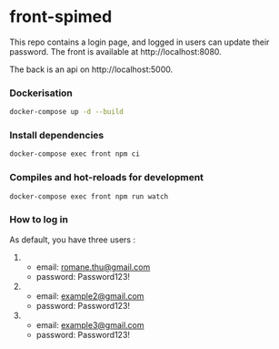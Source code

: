 # front-spimed

This repo contains a login page, and logged in users can update their password. The front is available at http://localhost:8080.

The back is an api on http://localhost:5000.

### Dockerisation
```bash
docker-compose up -d --build
```

### Install dependencies
```bash
docker-compose exec front npm ci
```

### Compiles and hot-reloads for development
```bash
docker-compose exec front npm run watch
```

### How to log in

As default, you have three users :

1. 
	- email: romane.thu@gmail.com
	- password: Password123!

2. 
	- email: example2@gmail.com
	- password: Password123!

3. 
	- email: example3@gmail.com
	- password: Password123!